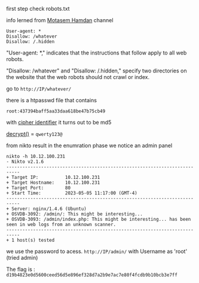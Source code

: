 first step check robots.txt

info lerned from [Motasem Hamdan](https://youtu.be/9b2Uj4cCCPw) channel

```
User-agent: *
Disallow: /whatever
Disallow: /.hidden
```

"User-agent: *," indicates that the instructions that follow apply to all web robots.

"Disallow: /whatever" and "Disallow: /.hidden," specify two directories on the website that the web robots should not crawl or index.


go to `http://IP/whatever/`

there is a htpasswd file that contains

`root:437394baff5aa33daa618be47b75cb49`

with [cipher identifier](https://www.dcode.fr/cipher-identifier) it turns out to be md5

[decrypt()](https://www.md5online.org/md5-decrypt.html) = `qwerty123@`

from nikto result in the enumration phase we notice an admin panel
```
nikto -h 10.12.100.231
- Nikto v2.1.6
---------------------------------------------------------------------------
+ Target IP:          10.12.100.231
+ Target Hostname:    10.12.100.231
+ Target Port:        80
+ Start Time:         2023-05-05 11:17:00 (GMT-4)
---------------------------------------------------------------------------
+ Server: nginx/1.4.6 (Ubuntu)
+ OSVDB-3092: /admin/: This might be interesting...
+ OSVDB-3093: /admin/index.php: This might be interesting... has been seen in web logs from an unknown scanner.
---------------------------------------------------------------------------
+ 1 host(s) tested
```

we use the password to acess. `http://IP/admin/` with Username as 'root' (tried admin)

The flag is : `d19b4823e0d5600ceed56d5e896ef328d7a2b9e7ac7e80f4fcdb9b10bcb3e7ff`



